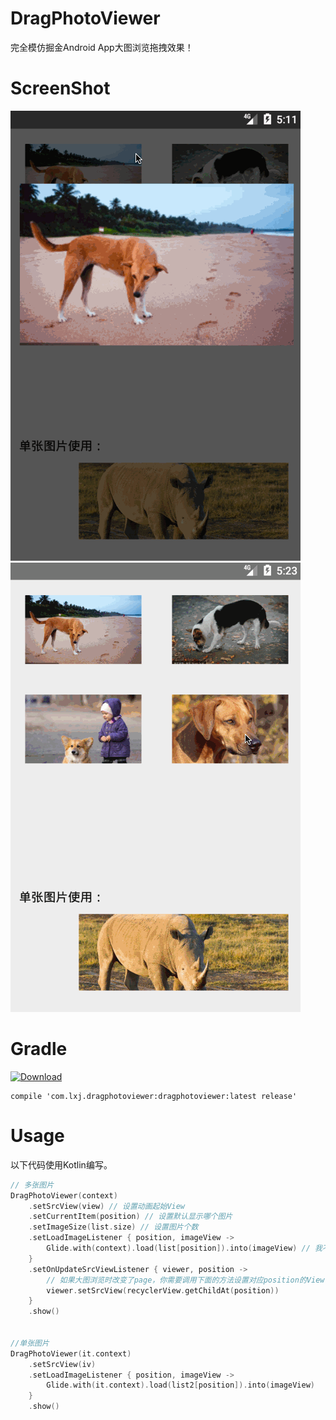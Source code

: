 # DragPhotoViewer
完全模仿掘金Android App大图浏览拖拽效果！

# ScreenShot
![DragPhotoViewer](screenshot/preview.gif)
![DragPhotoViewer](screenshot/preview2.gif)

# Gradle
[![Download](https://api.bintray.com/packages/li-xiaojun/jrepo/dragphotoviewer/images/download.svg)](https://bintray.com/li-xiaojun/jrepo/dragphotoviewer/latestVersion)

```
compile 'com.lxj.dragphotoviewer:dragphotoviewer:latest release'
```

# Usage
以下代码使用Kotlin编写。
```kotlin
// 多张图片
DragPhotoViewer(context)
    .setSrcView(view) // 设置动画起始View
    .setCurrentItem(position) // 设置默认显示哪个图片
    .setImageSize(list.size) // 设置图片个数
    .setLoadImageListener { position, imageView ->
        Glide.with(context).load(list[position]).into(imageView) // 我不负责如何加载图片，你来实现
    }
    .setOnUpdateSrcViewListener { viewer, position ->
        // 如果大图浏览时改变了page，你需要调用下面的方法设置对应position的View，否则缩放动画会缩小到最初设置的View
        viewer.setSrcView(recyclerView.getChildAt(position))
    }
    .show()


//单张图片
DragPhotoViewer(it.context)
    .setSrcView(iv)
    .setLoadImageListener { position, imageView ->
        Glide.with(it.context).load(list2[position]).into(imageView)
    }
    .show()

```